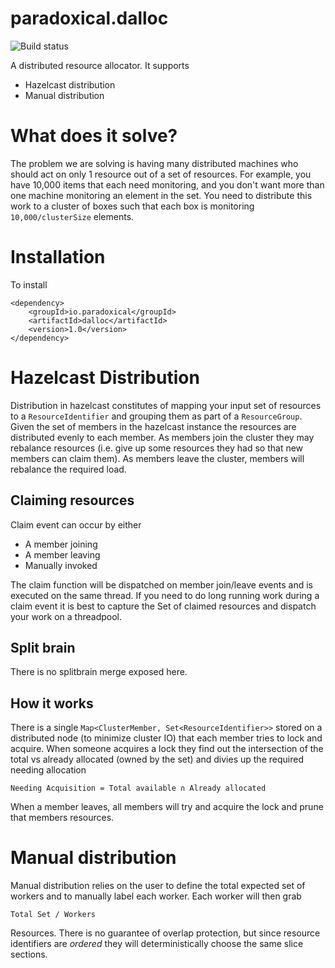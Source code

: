 paradoxical.dalloc
========================

![Build status](https://travis-ci.org/paradoxical-io/dalloc.svg?branch=master)

A distributed resource allocator. It supports

- Hazelcast distribution
- Manual distribution

# What does it solve?

The problem we are solving is having many distributed machines who should act on only 1 resource out of a set of resources.  For example, you have 10,000 items that each need monitoring, and you don't want more than one machine 
monitoring an element in the set.  You need to distribute this work to a cluster of boxes such that each box is monitoring `10,000/clusterSize` elements.  

# Installation

To install

```
<dependency>
    <groupId>io.paradoxical</groupId>
    <artifactId>dalloc</artifactId>
    <version>1.0</version>
</dependency>
```

# Hazelcast Distribution

Distribution in hazelcast constitutes of mapping your input set of resources to a `ResourceIdentifier` and grouping them as part of a `ResourceGroup`.  Given the set of
members in the hazelcast instance the resources are distributed evenly to each member.  As members join the cluster they may rebalance resources (i.e. give up some resources they had
so that new members can claim them).  As members leave the cluster, members will rebalance the required load.

## Claiming resources

Claim event can occur by either

- A member joining
- A member leaving
- Manually invoked

The claim function will be dispatched on member join/leave events and is executed on the same thread.  If you need to do long running work during a claim event it is best to capture the Set of claimed resources
and dispatch your work on a threadpool.

## Split brain

There is no splitbrain merge exposed here. 

## How it works

There is a single `Map<ClusterMember, Set<ResourceIdentifier>>` stored on a distributed node (to minimize cluster IO) that each member tries to lock and acquire.  When someone acquires a lock
they find out the intersection of the total vs already allocated (owned by the set) and divies up the required needing allocation

```
Needing Acquisition = Total available ∩ Already allocated
```
 
When a member leaves, all members will try and acquire the lock and prune that members resources.
 
# Manual distribution

Manual distribution relies on the user to define the total expected set of workers and to manually label each worker.  Each worker will then grab 

```
Total Set / Workers
```

Resources.  There is no guarantee of overlap protection, but since resource identifiers are _ordered_ they will deterministically choose the same slice sections. 
